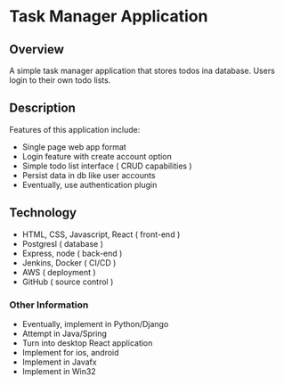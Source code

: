 # Task Manager Application

## Overview
A simple task manager application that stores todos ina database. Users login to their own todo lists. 

## Description
Features of this application include:
- Single page web app format
- Login feature with create account option
- Simple todo list interface ( CRUD capabilities )
- Persist data in db like user accounts
- Eventually, use authentication plugin

## Technology
- HTML, CSS, Javascript, React ( front-end )
- Postgresl ( database )
- Express, node ( back-end )
- Jenkins, Docker ( CI/CD )
- AWS ( deployment )
- GitHub ( source control )

### Other Information
- Eventually, implement in Python/Django
- Attempt in Java/Spring
- Turn into desktop React application
- Implement for ios, android
- Implement in Javafx
- Implement in Win32